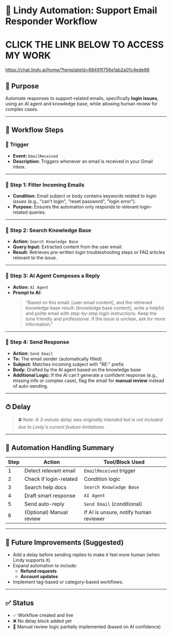 # 📄 Lindy Automation: Support Email Responder Workflow

#  CLICK THE LINK BELOW TO ACCESS MY WORK

https://chat.lindy.ai/home/?templateId=68491f756e1ab2a01c4ede66

## 🧠 Purpose
Automate responses to support-related emails, specifically **login issues**, using an AI agent and knowledge base, while allowing human review for complex cases.

---

## 🔁 Workflow Steps

### 🔹 Trigger
- **Event:** `EmailReceived`
- **Description:** Triggers whenever an email is received in your Gmail inbox.

---

### 🔹 Step 1: Filter Incoming Emails
- **Condition:** Email subject or body contains keywords related to *login issues* (e.g., "can't login", "reset password", "login error").
- **Purpose:** Ensures the automation only responds to relevant login-related queries.

---

### 🔹 Step 2: Search Knowledge Base
- **Action:** `Search Knowledge Base`
- **Query Input:** Extracted content from the user email.
- **Result:** Retrieves pre-written login troubleshooting steps or FAQ articles relevant to the issue.

---

### 🔹 Step 3: AI Agent Composes a Reply
- **Action:** `AI Agent`
- **Prompt to AI:**
  > “Based on this email: [user email content], and the retrieved knowledge base result: [knowledge base content], write a helpful and polite email with step-by-step login instructions. Keep the tone friendly and professional. If the issue is unclear, ask for more information.”

---

### 🔹 Step 4: Send Response
- **Action:** `Send Email`
- **To:** The email sender (automatically filled)
- **Subject:** Matches incoming subject with "RE:" prefix
- **Body:** Drafted by the AI agent based on the knowledge base
- **Additional Logic:** If the AI can't generate a confident response (e.g., missing info or complex case), flag the email for **manual review** instead of auto-sending.

---

## ⏱ Delay
> ⛔ *Note: A 3-minute delay was originally intended but is not included due to Lindy's current feature limitations.*

---

## 🤖 Automation Handling Summary

| Step | Action | Tool/Block Used |
|------|--------|------------------|
| 1 | Detect relevant email | `EmailReceived` trigger |
| 2 | Check if login-related | Condition logic |
| 3 | Search help docs | `Search Knowledge Base` |
| 4 | Draft smart response | `AI Agent` |
| 5 | Send auto-reply | `Send Email` (conditional) |
| 6 | (Optional) Manual review | If AI is unsure, notify human reviewer |

---

## 🧩 Future Improvements (Suggested)
- Add a delay before sending replies to make it feel more human (when Lindy supports it).
- Expand automation to include:
  - **Refund requests**
  - **Account updates**
- Implement tag-based or category-based workflows.

---

## ✅ Status
- ✅ Workflow created and live
- ❌ No delay block added yet
- 📝 Manual review logic partially implemented (based on AI confidence)
